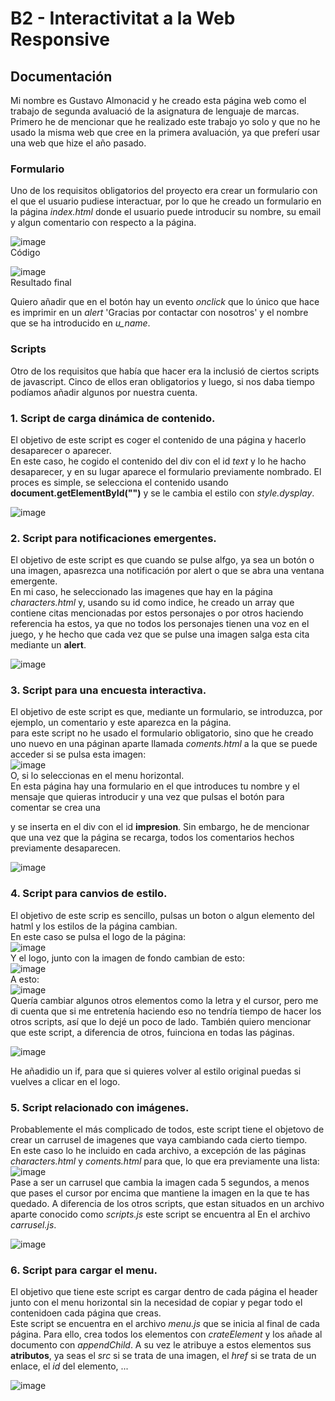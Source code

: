 # B2 - Interactivitat a la Web Responsive

## Documentación

Mi nombre es Gustavo Almonacid y he creado esta página web como el trabajo de segunda avaluació de la asignatura de lenguaje de marcas. Primero he de mencionar que he realizado este trabajo yo solo y que no he usado la misma web que cree en la primera avaluación, ya que preferí usar una web que hize el año pasado.

### Formulario

Uno de los requisitos obligatorios del proyecto era crear un formulario con el que el usuario pudiese interactuar, por lo que he creado un formulario en la página _index.html_ donde el usuario puede introducir su nombre, su email y algun comentario con respecto a la página.

![image](https://github.com/Gustavoalmonacid/B2---Interactivitat-a-la-Web-Responsive/assets/114769152/bcc9993e-0480-4e15-940e-fec770110e80)  
Código

![image](https://github.com/Gustavoalmonacid/B2---Interactivitat-a-la-Web-Responsive/assets/114769152/64a38289-9c2c-43a8-8361-ef2724342d57)  
Resultado final

Quiero añadir que en el botón hay un evento _onclick_ que lo único que hace es imprimir en un _alert_ 'Gracias por contactar con nosotros' y el nombre que se ha introducido en _u_name_.

### Scripts

Otro de los requisitos que había que hacer era la inclusió de ciertos scripts de javascript. Cinco de ellos eran obligatorios y luego, si nos daba tiempo podíamos añadir algunos por nuestra cuenta.

### 1. Script de carga dinámica de contenido.

El objetivo de este script es coger el contenido de una página y hacerlo desaparecer o aparecer.  
En este caso, he cogido el contenido del div con el id _text_ y lo he hacho desaparecer, y en su lugar aparece el formulario previamente nombrado. El proces es simple, se selecciona el contenido usando **document.getElementById("")** y se le cambia el estilo con _style.dysplay_.

![image](https://github.com/Gustavoalmonacid/B2---Interactivitat-a-la-Web-Responsive/assets/114769152/5054d56f-dedf-49f0-92ef-d3fbab586e60)

### 2. Script para notificaciones emergentes.

El objetivo de este script es que cuando se pulse alfgo, ya sea un botón o una imagen, apasrezca una notificación por alert o que se abra una ventana emergente.  
En mi caso, he seleccionado las imagenes que hay en la página _characters.html_ y, usando su id como indice, he creado un array que contiene citas mencionadas por estos personajes o por otros haciendo referencia ha estos, ya que no todos los personajes tienen una voz en el juego, y he hecho que cada vez que se pulse una imagen salga esta cita mediante un **alert**.

![image](https://github.com/Gustavoalmonacid/B2---Interactivitat-a-la-Web-Responsive/assets/114769152/e0fce53d-8113-44b0-8dd0-65f20659d14c)

### 3. Script para una encuesta interactiva.

El objetivo de este script es que, mediante un formulario, se introduzca, por ejemplo, un comentario y este aparezca en la página.  
para este script no he usado el formulario obligatorio, sino que he creado uno nuevo en una páginan aparte llamada _coments.html_ a la que se puede acceder si se pulsa esta imagen:  
![image](https://github.com/Gustavoalmonacid/B2---Interactivitat-a-la-Web-Responsive/assets/114769152/21926cf4-5f9b-4abd-a4a0-b383c6d5e1f7)  
O, si lo seleccionas en el menu horizontal.  
En esta página hay una formulario en el que introduces tu nombre y el mensaje que quieras introducir y una vez que pulsas el botón para comentar se crea una _<p>_ y se inserta en el div con el id **impresion**. Sin embargo, he de mencionar que una vez que la página se recarga, todos los comentarios hechos previamente desaparecen.

![image](https://github.com/Gustavoalmonacid/B2---Interactivitat-a-la-Web-Responsive/assets/114769152/7969ada1-7046-457b-b0f3-c7988a5d9efa)

### 4. Script para canvios de estilo.

El objetivo de este scrip es sencillo, pulsas un boton o algun elemento del hatml y los estilos de la página cambian.  
En este caso se pulsa el logo de la página:  
![image](https://github.com/Gustavoalmonacid/B2---Interactivitat-a-la-Web-Responsive/assets/114769152/38cabbe7-f1e9-4230-af92-b16452c52d7e)  
Y el logo, junto con la imagen de fondo cambian de esto:  
![image](https://github.com/Gustavoalmonacid/B2---Interactivitat-a-la-Web-Responsive/assets/114769152/32ec527f-b78c-499a-8cc9-5358b753ace6)  
A esto:  
![image](https://github.com/Gustavoalmonacid/B2---Interactivitat-a-la-Web-Responsive/assets/114769152/deb380f6-a003-4ca6-bf57-0c9efaacd429)  
Quería cambiar algunos otros elementos como la letra y el cursor, pero me di cuenta que si me entretenía haciendo eso no tendría tiempo de hacer los otros scripts, así que lo dejé un poco de lado. También quiero mencionar que este script, a diferencia de otros, fuinciona en todas las páginas.

![image](https://github.com/Gustavoalmonacid/B2---Interactivitat-a-la-Web-Responsive/assets/114769152/31eef8bb-b248-4f96-b92b-5445242df3d9)

He añadidio un if, para que si quieres volver al estilo original puedas si vuelves a clicar en el logo.

### 5. Script relacionado con imágenes.

Probablemente el más complicado de todos, este script tiene el objetovo de crear un carrusel de imagenes que vaya cambiando cada cierto tiempo.  
En este caso lo he incluido en cada archivo, a excepción de las páginas _characters.html_ y _coments.html_ para que, lo que era previamente una lista:  
![image](https://github.com/Gustavoalmonacid/B2---Interactivitat-a-la-Web-Responsive/assets/114769152/587cc345-810d-4299-97d1-6a4f54e04e37)  
Pase a ser un carrusel que cambia la imagen cada 5 segundos, a menos que pases el cursor por encima que mantiene la imagen en la que te has quedado. A diferencia de los otros scripts, que estan situados en un archivo aparte conocido como _scripts.js_ este script se encuentra al En el archivo _carrusel.js_.

![image](https://github.com/Gustavoalmonacid/B2---Interactivitat-a-la-Web-Responsive/assets/114769152/486f4b94-aff3-4111-aae3-f2fb261cfaa0)

### 6. Script para cargar el menu.

El objetivo que tiene este script es cargar dentro de cada página el header junto con el menu horizontal sin la necesidad de copiar y pegar todo el contenidoen cada página que creas.  
Este script se encuentra en el archivo _menu.js_ que se inicia al final de cada página. Para ello, crea todos los elementos con _crateElement_ y los añade al documento con _appendChild_. A su vez le atribuye a estos elementos sus **atributos**, ya seas el _src_ si se trata de una imagen, el _href_ si se trata de un enlace, el _id_ del elemento, ... 

![image](https://github.com/Gustavoalmonacid/B2---Interactivitat-a-la-Web-Responsive/assets/114769152/0ff3a3ed-3ba0-4b83-b72c-78a6564fb58f)
